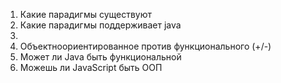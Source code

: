 1. Какие парадигмы существуют
2. Какие парадигмы поддерживает java
3. 
2. Объектноориентированное против функционального (+/-)
3. Может ли Java быть функциональной 
4. Можешь ли JavaScript быть ООП